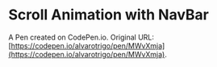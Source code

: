 # Scroll Animation with NavBar

A Pen created on CodePen.io. Original URL: [https://codepen.io/alvarotrigo/pen/MWvXmja](https://codepen.io/alvarotrigo/pen/MWvXmja).

